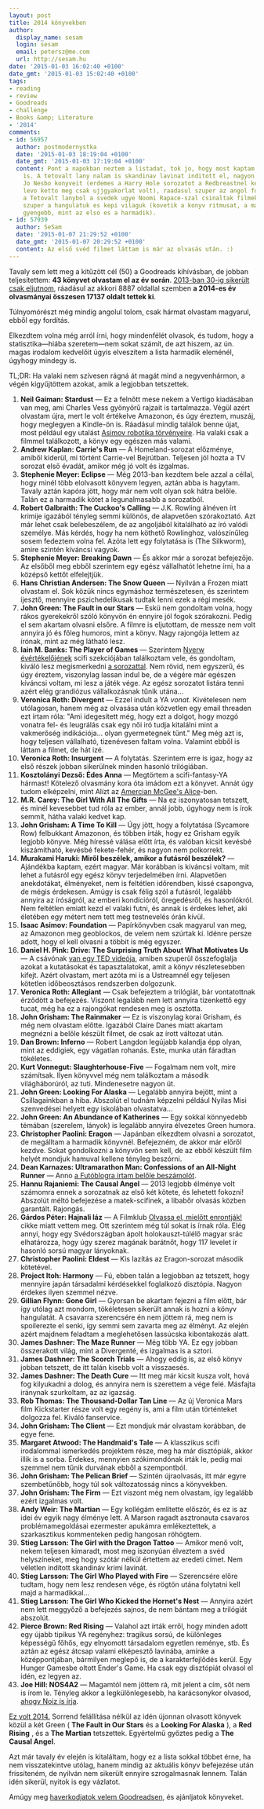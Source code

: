 ```yaml
---
layout: post
title: 2014 könyvekben
author:
  display_name: sesam
  login: sesam
  email: petersz@me.com
  url: http://sesam.hu
date: '2015-01-03 16:02:40 +0100'
date_gmt: '2015-01-03 15:02:40 +0100'
tags:
- reading
- review
- Goodreads
- challenge
- Books &amp; Literature
- '2014'
comments:
- id: 56957
  author: postmodernystka
  date: '2015-01-03 18:19:04 +0100'
  date_gmt: '2015-01-03 17:19:04 +0100'
  content: Pont a napokban neztem a listadat, tok jo, hogy most kaptam hozza "utmutatot"
    is. A tetovalt lany nalam is skandinav lavinat inditott el, nagyon melegen ajanlom
    Jo Nesbo konyveit (erdemes a Harry Hole sorozatot a Redbreastnel kezdeni, az elotte
    levo ketto meg csak ujjgyakorlat volt), raadasul szuper az angol forditasuk. Illetve
    a Tetovalt lanybol a svedek ugye Noomi Rapace-szal csinaltak filmeket, ki ne hagyd,
    szuper a hangulatuk es kepi vilaguk (kovetik a konyv ritmusat, a masodik kicsit
    gyengebb, mint az elso es a harmadik).
- id: 57939
  author: SeSam
  date: '2015-01-07 21:29:52 +0100'
  date_gmt: '2015-01-07 20:29:52 +0100'
  content: Az első svéd filmet láttam is már az olvasás után. :)
---
```


Tavaly sem lett meg a kitűzött cél (50) a Goodreads kihívásban, de jobban teljesítettem: **43 könyvet olvastam el az év során**. [2013-ban 30-ig sikerült csak eljutnom](/2014/01/02/2013-konyvekben "2013 könyvekben"), ráadásul az akkori 8887 oldallal szemben **a 2014-es év olvasmányai összesen 17137 oldalt tettek ki**.

Túlnyomórészt még mindig angolul tolom, csak hármat olvastam magyarul, ebből egy fordítás.

Elkezdtem volna még arról írni, hogy mindenfélét olvasok, és tudom, hogy a statisztika—hiába szeretem—nem sokat számít, de azt hiszem, az ún. magas irodalom kedvelőit úgyis elveszítem a lista harmadik eleménél, úgyhogy mindegy is.

TL;DR: Ha valaki nem szívesen rágná át magát mind a negyvenhármon, a végén kigyűjtöttem azokat, amik a legjobban tetszettek.

  1. **Neil Gaiman: Stardust** — Ez a felnőtt mese nekem a Vertigo kiadásában van meg, ami Charles Vess gyönyörű rajzait is tartalmazza. Végül azért olvastam újra, mert le volt értékelve Amazonon, és úgy éreztem, muszáj, hogy meglegyen a Kindle-ön is. Ráadásul mindig találok benne újat, most például egy utalást [Asimov robotika törvényeire](http://en.wikipedia.org/wiki/Three_Laws_of_Robotics). Ha valaki csak a filmmel találkozott, a könyv egy egészen más valami.
  2. **Andrew Kaplan: Carrie's Run** — A Homeland-sorozat előzménye, amiből kiderül, mi történt Carrie-vel Bejrútban. Teljesen jól hozta a TV sorozat első évadát, amikor még jó volt és izgalmas.
  3. **Stephenie Meyer: Eclipse** — Még 2013-ban kezdtem bele azzal a céllal, hogy minél több elolvasott könyvem legyen, aztán abba is hagytam. Tavaly aztán kapóra jött, hogy már nem volt olyan sok hátra belőle. Talán ez a harmadik kötet a legunalmasabb a sorozatból.
  4. **Robert Galbraith: The Cuckoo's Calling** — J.K. Rowling álnéven írt krimije igazából tényleg semmi különös, de alapvetően szórakoztató. Azt már lehet csak belebeszélem, de az angoljából kitalálható az író valódi személye. Más kérdés, hogy ha nem köthető Rowlinghoz, valószínűleg sosem fedeztem volna fel. Azóta lett egy folytatása is (The Silkworm), amire szintén kíváncsi vagyok.
  5. **Stephenie Meyer: Breaking Dawn** — És akkor már a sorozat befejezője. Az elsőből meg ebből szerintem egy egész vállalhatót lehetne írni, ha a középső kettőt elfelejtjük.
  6. **Hans Christian Andersen: The Snow Queen** — Nyilván a Frozen miatt olvastam el. Sok közük nincs egymáshoz természetesen, és szerintem ijesztő, mennyire pszichedelikusak tudtak lenni ezek a régi mesék.
  7. **John Green: The Fault in our Stars** — Eskü nem gondoltam volna, hogy rákos gyerekekről szóló könyvön én ennyire jól fogok szórakozni. Pedig el sem akartam olvasni elsőre. A filmre is eljutottam, de messze nem volt annyira jó és főleg humoros, mint a könyv. Nagy rajongója lettem az írónak, mint az még látható lesz.
  8. **Iain M. Banks: The Player of Games** — Szerintem [Nyerw évértékelőjének](http://kevesszoval.wordpress.com/2013/12/30/evertekelo-ize/) scifi szekciójában találkoztam vele, és gondoltam, kiváló lesz megismerkedni [a sorozattal](http://en.wikipedia.org/wiki/Culture_series). Nem rövid, nem egyszerű, és úgy éreztem, viszonylag lassan indul be, de a végére már egészen kíváncsi voltam, mi lesz a játék vége. Az egész sorozatot listára tenni azért elég grandiózus vállalkozásnak tűnik utána...
  9. **Veronica Roth: Divergent** — Ezzel indult a YA _vonat_. Kivételesen nem utólagosan, hanem még az olvasása után közvetlen egy email threaden ezt írtam róla: "Ami idegesített még, hogy ezt a dolgot, hogy mozgó vonatra fel- és leugrálás csak egy női iró tudja kitalálni mint a vakmerőség indikációja… olyan gyermetegnek tűnt." Meg még azt is, hogy teljesen vállalható, tizenévesen faltam volna. Valamint ebből is láttam a filmet, de hát izé.
  10. **Veronica Roth: Insurgent** — A folytatás. Szerintem erre is igaz, hogy az első részek jobban sikerülnek minden hasonló trilógiában.
  11. **Kosztolányi Dezső: Édes Anna** — Megtörtem a scifi-fantasy-YA hármast! Kötelező olvasmány kora óta imádom ezt a könyvet. Annát úgy tudom elképzelni, mint Alízt az [Amercian McGee's Alice](http://en.wikipedia.org/wiki/American_McGee's_Alice)-ben.
  12. **M.R. Carey: The Girl With All The Gifts** — Na ez iszonyatosan tetszett, és minél kevesebbet tud róla az ember, annál jobb, úgyhogy nem is írok semmit, hátha valaki kedvet kap.
  13. **John Grisham: A Time To Kill** — Úgy jött, hogy a folytatása (Sycamore Row) felbukkant Amazonon, és többen írták, hogy ez Grisham egyik legjobb könyve. Még híressé válása előtt írta, és valóban kicsit kevésbé kiszámítható, kevésbé fekete-fehér, és nagyon nem polkorrekt.
  14. **Murakami Haruki: Miről beszélek, amikor a futásról beszélek?** — Ajándékba kaptam, ezért magyar. Már korábban is kíváncsi voltam, mit lehet a futásról egy egész könyv terjedelmében írni. Alapvetően anekdotákat, élményeket, nem is feltétlen időrendben, kissé csapongva, de mégis érdekesen. Amúgy is csak félig szól a futásról, legalább annyira az íróságról, az emberi kondícióról, öregedésről, és hasonlókról. Nem feltétlen emiatt kezd el valaki futni, és annak is érdekes lehet, aki életében egy métert nem tett meg testnevelés órán kívül.
  15. **Isaac Asimov: Foundation** — Papírkönyvben csak magyarul van meg, az Amazonon meg geoblockos, de velem nem szúrtak ki. Idénre persze adott, hogy el kell olvasni a többit is még egyszer.
  16. **Daniel H. Pink: Drive: The Surprising Truth About What Motivates Us** — A csávónak [van egy TED videója](http://www.ted.com/talks/dan_pink_on_motivation), amiben szuperül összefoglalja azokat a kutatásokat és tapasztalatokat, amit a könyv részletesebben kifejt. Azért olvastam, mert azóta mi is a Ustreamnél egy teljesen kötetlen időbeosztásos rendszerben dolgozunk.
  17. **Veronica Roth: Allegiant** — Csak befejeztem a trilógiát, bár vontatottnak érződött a befejezés. Viszont legalább nem lett annyira tizenkettő egy tucat, még ha ez a rajongókat rendesen meg is osztotta.
  18. **John Grisham: The Rainmaker** — Ez is viszonylag korai Grisham, és még nem olvastam előtte. Igazából Claire Danes miatt akartam megnézni a belőle készült filmet, de csak az írott változat után.
  19. **Dan Brown: Inferno** — Robert Langdon legújabb kalandja épp olyan, mint az eddigiek, egy vágatlan rohanás. Este, munka után fáradtan tökéletes.
  20. **Kurt Vonnegut: Slaughterhouse-Five** — Fogalmam nem volt, mire számítsak. Ilyen könyvvel még nem találkoztam a második világháborúról, az tuti. Mindenesetre nagyon üt.
  21. **John Green: Looking For Alaska** — Legalább annyira bejött, mint a Csillagainkban a hiba. Abszolút el tudnám képzelni például Nyilas Misi szenvedései helyett egy iskolában olvastatva...
  22. **John Green: An Abundance of Katherines** — Egy sokkal könnyedebb témában (szerelem, lányok) is legalább annyira élvezetes Green humora.
  23. **Christopher Paolini: Eragon** — Japánban elkezdtem olvasni a sorozatot, de megálltam a harmadik könyvnél. Befejezném, de akkor már előről kezdve. Sokat gondolkozni a könyvön sem kell, de az ebből készült film helyét mondjuk hamuval kellene tényleg beszórni.
  24. **Dean Karnazes: Ultramarathon Man: Confessions of an All-Night Runner** — Anno [a Futóblogra írtam belőle beszámolót](http://futo.blog.hu/2014/08/08/ultramarathon_man).
  25. **Hannu Rajaniemi: The Causal Angel** — 2013 legjobb élménye volt számomra ennek a sorozatnak az első két kötete, és lehetett fokozni! Abszolút méltó befejezése a matek-scifinek, a libabőr olvasás közben garantált. Rajongás.
  26. **Gárdos Péter: Hajnali láz** — A Filmklub [Olvassa el, mielőtt enrontják!](http://www.origo.hu/filmklub/blog/osszeallitas/20140818-olvassa-el-mielott-elrontjak-a-szurke-otven-arnyalata-holtodiglan-hajnali-laz-delibab.html) cikke miatt vettem meg. Ott szerintem még túl sokat is írnak róla. Elég annyi, hogy egy Svédországban ápolt holokauszt-túlélő magyar srác elhatározza, hogy úgy szerez magának barátnőt, hogy 117 levelet ír hasonló sorsú magyar lányoknak.
  27. **Christopher Paolini: Eldest** — Kis lazítás az Eragon-sorozat második kötetével.
  28. **Project Itoh: Harmony** — Fú, ebben talán a legjobban az tetszett, hogy mennyire japán társadalmi kérdésekkel foglalkozó disztópia. Nagyon érdekes ilyen szemmel nézve.
  29. **Gillian Flynn: Gone Girl** — Gyorsan be akartam fejezni a film előtt, bár így utólag azt mondom, tökéletesen sikerült annak is hozni a könyv hangulatát. A csavarra szerencsére én nem jöttem rá, meg nem is spoilerezte el senki, így semmi sem zavarta meg az élményt. Az elején azért majdnem feladtam a meglehetősen lassúcska kibontakozás alatt.
  30. **James Dashner: The Maze Runner** — Még több YA. Ez egy jobban összerakott világ, mint a Divergenté, és izgalmas is a sztori.
  31. **James Dashner: The Scorch Trials** — Ahogy eddig is, az első könyv jobban tetszett, de itt talán kisebb volt a visszaesés.
  32. **James Dashner: The Death Cure** — Itt meg már kicsit kusza volt, hová fog kilyukadni a dolog, és annyira nem is szerettem a vége felé. Másfajta iránynak szurkoltam, az az igazság.
  33. **Rob Thomas: The Thousand-Dollar Tan Line** — Az új Veronica Mars film Kickstarter része volt egy regény is, ami a film után történteket dolgozza fel. Kiváló fanservice.
  34. **John Grisham: The Client** — Ezt mondjuk már olvastam korábban, de egye fene.
  35. **Margaret Atwood: The Handmaid's Tale** — A klasszikus scifi irodalommal ismerkedés projektem része, meg ha már disztópiák, akkor illik is a sorba. Érdekes, mennyien szókimondónak írták le, pedig mai szemmel nem tűnik durvának ebből a szempontból.
  36. **John Grisham: The Pelican Brief** — Szintén újraolvasás, itt már egyre szembetűnőbb, hogy túl sok változatosság nincs a könyvekben.
  37. **John Grisham: The Firm** — Ezt viszont még nem olvastam, így legalább ezért izgalmas volt.
  38. **Andy Weir: The Martian** — Egy kollégám említette először, és ez is az idei év egyik nagy élménye lett. A Marson ragadt asztronauta csavaros problémamegoldásai ezermester apukámra emlékeztettek, a szarkasztikus kommenteken pedig hangosan röhögtem.
  39. **Stieg Larsson: The Girl with the Dragon Tattoo** — Amikor menő volt, nekem teljesen kimaradt, most meg iszonyúan élveztem a svéd helyszíneket, meg hogy szótár nélkül értettem az eredeti címet. Nem véletlen indított skandináv krimi lavinát.
  40. **Stieg Larsson: The Girl Who Played with Fire** — Szerencsére előre tudtam, hogy nem lesz rendesen vége, és rögtön utána folytatni kell majd a harmadikkal...
  41. **Stieg Larsson: The Girl Who Kicked the Hornet's Nest** — Annyira azért nem lett meggyőző a befejezés sajnos, de nem bántam meg a trilógiát abszolút.
  42. **Pierce Brown: Red Rising** — Valahol azt írták erről, hogy minden adott egy újabb tipikus YA regényhez: tragikus sorsú, de különleges képességű főhős, egy elnyomott társadalom egyetlen reménye, stb. És aztán az egész átcsap valami elképesztő lavinába, aminke a középpontjában, bármilyen meglepő is, de a karakterfejlődés kerül. Egy Hunger Gamesbe oltott Ender's Game. Ha csak egy disztópiát olvasol el idén, ez legyen az.
  43. **Joe Hill: NOS4A2** — Magamtól nem jöttem rá, mit jelent a cím, sőt nem is írom le. Tényleg akkor a legkülönlegesebb, ha karácsonykor olvasod, [ahogy Noiz is írja](http://sfmag.hu/2014/12/18/joe-hill-nos4a2/).



[Ez volt 2014.](https://www.goodreads.com/review/list/2105754-p-ter-szil-gyi?read_at=2014&sort=date_read&view=table) Sorrend felállítása nélkül az idén újonnan olvasott könyvek közül a két Green ( **The Fault in Our Stars** és a **Looking For Alaska** ), a **Red Rising** , és a **The Martian** tetszettek. Egyértelmű győztes pedig a **The Causal Angel**.

Azt már tavaly év elején is kitaláltam, hogy ez a lista sokkal többet érne, ha nem visszatekintve utólag, hanem mindig az aktuális könyv befejezése után frissíteném, de nyilván nem sikerült ennyire szrogalmasnak lennem. Talán idén sikerül, nyitok is egy vázlatot.

Amúgy meg [haverkodjatok velem Goodreadsen](https://www.goodreads.com/user/show/2105754-p-ter-szil-gyi), és ajánljatok könyveket.
